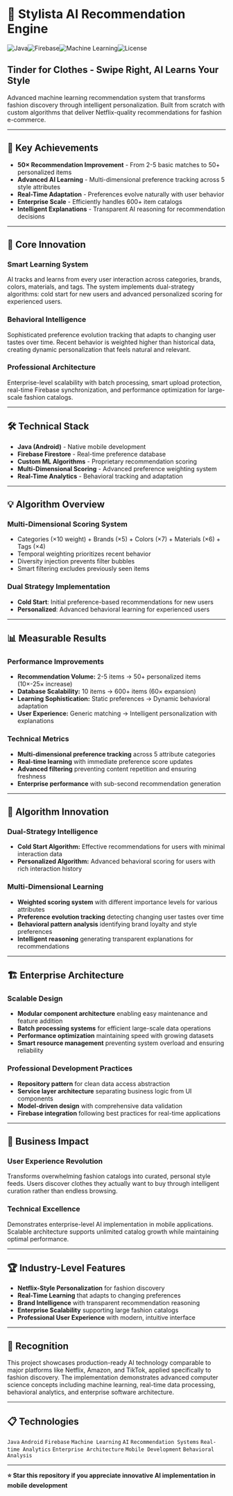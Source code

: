 # 👔 Stylista AI Recommendation Engine

![Java](https://img.shields.io/badge/Java-Android-orange?logo=java&logoColor=white)![Firebase](https://img.shields.io/badge/Firebase-Firestore-yellow?logo=firebase&logoColor=white)![Machine Learning](https://img.shields.io/badge/Machine%20Learning-Custom%20Algorithms-blue?logo=python&logoColor=white)![License](https://img.shields.io/badge/License-MIT-green)

## **Tinder for Clothes - Swipe Right, AI Learns Your Style**

Advanced machine learning recommendation system that transforms fashion discovery through intelligent personalization. Built from scratch with custom algorithms that deliver Netflix-quality recommendations for fashion e-commerce.


---

## 🚀 Key Achievements

- **50× Recommendation Improvement** - From 2-5 basic matches to 50+ personalized items
- **Advanced AI Learning** - Multi-dimensional preference tracking across 5 style attributes  
- **Real-Time Adaptation** - Preferences evolve naturally with user behavior
- **Enterprise Scale** - Efficiently handles 600+ item catalogs
- **Intelligent Explanations** - Transparent AI reasoning for recommendation decisions

---

## 🎯 Core Innovation

### Smart Learning System
AI tracks and learns from every user interaction across categories, brands, colors, materials, and tags. The system implements dual-strategy algorithms: cold start for new users and advanced personalized scoring for experienced users.

### Behavioral Intelligence
Sophisticated preference evolution tracking that adapts to changing user tastes over time. Recent behavior is weighted higher than historical data, creating dynamic personalization that feels natural and relevant.

### Professional Architecture
Enterprise-level scalability with batch processing, smart upload protection, real-time Firebase synchronization, and performance optimization for large-scale fashion catalogs.

---

## 🛠️ Technical Stack

- **Java (Android)** - Native mobile development
- **Firebase Firestore** - Real-time preference database  
- **Custom ML Algorithms** - Proprietary recommendation scoring
- **Multi-Dimensional Scoring** - Advanced preference weighting system
- **Real-Time Analytics** - Behavioral tracking and adaptation

---

## 💡 Algorithm Overview

### Multi-Dimensional Scoring System
- Categories (×10 weight) + Brands (×5) + Colors (×7) + Materials (×6) + Tags (×4)
- Temporal weighting prioritizes recent behavior
- Diversity injection prevents filter bubbles
- Smart filtering excludes previously seen items

### Dual Strategy Implementation
- **Cold Start**: Initial preference-based recommendations for new users
- **Personalized**: Advanced behavioral learning for experienced users

---

## 📊 Measurable Results

### Performance Improvements
- **Recommendation Volume:** 2-5 items → 50+ personalized items (10×-25× increase)
- **Database Scalability:** 10 items → 600+ items (60× expansion)  
- **Learning Sophistication:** Static preferences → Dynamic behavioral adaptation
- **User Experience:** Generic matching → Intelligent personalization with explanations

### Technical Metrics
- **Multi-dimensional preference tracking** across 5 attribute categories
- **Real-time learning** with immediate preference score updates
- **Advanced filtering** preventing content repetition and ensuring freshness
- **Enterprise performance** with sub-second recommendation generation

---

## 🧠 Algorithm Innovation

### Dual-Strategy Intelligence
- **Cold Start Algorithm:** Effective recommendations for users with minimal interaction data
- **Personalized Algorithm:** Advanced behavioral scoring for users with rich interaction history

### Multi-Dimensional Learning
- **Weighted scoring system** with different importance levels for various attributes
- **Preference evolution tracking** detecting changing user tastes over time
- **Behavioral pattern analysis** identifying brand loyalty and style preferences
- **Intelligent reasoning** generating transparent explanations for recommendations

---

## 🏗️ Enterprise Architecture

### Scalable Design
- **Modular component architecture** enabling easy maintenance and feature addition
- **Batch processing systems** for efficient large-scale data operations
- **Performance optimization** maintaining speed with growing datasets
- **Smart resource management** preventing system overload and ensuring reliability

### Professional Development Practices
- **Repository pattern** for clean data access abstraction
- **Service layer architecture** separating business logic from UI components
- **Model-driven design** with comprehensive data validation
- **Firebase integration** following best practices for real-time applications

---

## 🎯 Business Impact

### User Experience Revolution
Transforms overwhelming fashion catalogs into curated, personal style feeds. Users discover clothes they actually want to buy through intelligent curation rather than endless browsing.

### Technical Excellence
Demonstrates enterprise-level AI implementation in mobile applications. Scalable architecture supports unlimited catalog growth while maintaining optimal performance.

---

## 🏆 Industry-Level Features

- **Netflix-Style Personalization** for fashion discovery
- **Real-Time Learning** that adapts to changing preferences
- **Brand Intelligence** with transparent recommendation reasoning
- **Enterprise Scalability** supporting large fashion catalogs
- **Professional User Experience** with modern, intuitive interface

---

## 🌟 Recognition

This project showcases production-ready AI technology comparable to major platforms like Netflix, Amazon, and TikTok, applied specifically to fashion discovery. The implementation demonstrates advanced computer science concepts including machine learning, real-time data processing, behavioral analytics, and enterprise software architecture.

---

## 📋 Technologies

`Java` `Android` `Firebase` `Machine Learning` `AI` `Recommendation Systems` `Real-time Analytics` `Enterprise Architecture` `Mobile Development` `Behavioral Analysis`

---

**⭐ Star this repository if you appreciate innovative AI implementation in mobile development**
